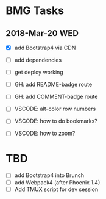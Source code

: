 # BMG Tasks

## 2018-Mar-20 WED

- [x] add Bootstrap4 via CDN

- [ ] add dependencies
- [ ] get deploy working

- [ ] GH: add README-badge route
- [ ] GH: add COMMENT-badge route

- [ ] VSCODE: alt-color row numbers
- [ ] VSCODE: how to do bookmarks?
- [ ] VSCODE: how to zoom?

# TBD

- [ ] add Bootstrap4 into Brunch
- [ ] add Webpack4 (after Phoenix 1.4)
- [ ] Add TMUX script for dev session
